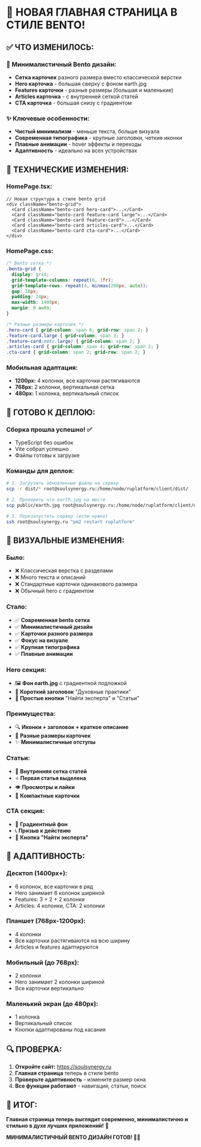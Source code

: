 # 🎨 НОВАЯ ГЛАВНАЯ СТРАНИЦА В СТИЛЕ BENTO!

## ✅ ЧТО ИЗМЕНИЛОСЬ:

### **🎯 Минималистичный Bento дизайн:**
- **Сетка карточек** разного размера вместо классической верстки
- **Hero карточка** - большая сверху с фоном earth.jpg
- **Features карточки** - разные размеры (большая и маленькие)
- **Articles карточка** - с внутренней сеткой статей
- **CTA карточка** - большая снизу с градиентом

### **✨ Ключевые особенности:**
- **Чистый минимализм** - меньше текста, больше визуала
- **Современная типографика** - крупные заголовки, четкие иконки
- **Плавные анимации** - hover эффекты и переходы
- **Адаптивность** - идеально на всех устройствах

## 🔧 ТЕХНИЧЕСКИЕ ИЗМЕНЕНИЯ:

### **HomePage.tsx:**
```tsx
// Новая структура в стиле bento grid
<div className="bento-grid">
  <Card className="bento-card hero-card">...</Card>
  <Card className="bento-card feature-card large">...</Card>
  <Card className="bento-card feature-card">...</Card>
  <Card className="bento-card articles-card">...</Card>
  <Card className="bento-card cta-card">...</Card>
</div>
```

### **HomePage.css:**
```css
/* Bento сетка */
.bento-grid {
  display: grid;
  grid-template-columns: repeat(6, 1fr);
  grid-template-rows: repeat(4, minmax(200px, auto));
  gap: 16px;
  padding: 24px;
  max-width: 1400px;
  margin: 0 auto;
}

/* Разные размеры карточек */
.hero-card { grid-column: span 6; grid-row: span 2; }
.feature-card.large { grid-column: span 3; }
.feature-card:not(.large) { grid-column: span 2; }
.articles-card { grid-column: span 4; grid-row: span 2; }
.cta-card { grid-column: span 2; grid-row: span 2; }
```

### **Мобильная адаптация:**
- **1200px:** 4 колонки, все карточки растягиваются
- **768px:** 2 колонки, вертикальная сетка
- **480px:** 1 колонка, вертикальный список

## 🚀 ГОТОВО К ДЕПЛОЮ:

### **Сборка прошла успешно!** ✅
- TypeScript без ошибок
- Vite собрал успешно
- Файлы готовы к загрузке

### **Команды для деплоя:**

```bash
# 1. Загрузить обновленные файлы на сервер
scp -r dist/* root@soulsynergy.ru:/home/node/ruplatform/client/dist/

# 2. Проверить что earth.jpg на месте
scp public/earth.jpg root@soulsynergy.ru:/home/node/ruplatform/client/dist/

# 3. Перезапустить сервер (если нужно)
ssh root@soulsynergy.ru "pm2 restart ruplatform"
```

## 🎨 ВИЗУАЛЬНЫЕ ИЗМЕНЕНИЯ:

### **Было:**
- ❌ Классическая верстка с разделами
- ❌ Много текста и описаний
- ❌ Стандартные карточки одинакового размера
- ❌ Обычный hero с градиентом

### **Стало:**
- ✅ **Современная bento сетка**
- ✅ **Минималистичный дизайн**
- ✅ **Карточки разного размера**
- ✅ **Фокус на визуале**
- ✅ **Крупная типографика**
- ✅ **Плавные анимации**

### **Hero секция:**
- 🖼️ **Фон earth.jpg** с градиентной подложкой
- 📱 **Короткий заголовок** "Духовные практики"
- 🎯 **Простые кнопки** "Найти эксперта" и "Статьи"

### **Преимущества:**
- 🔍 **Иконки + заголовок + краткое описание**
- 📏 **Разные размеры карточек**
- ✨ **Минималистичные отступы**

### **Статьи:**
- 📰 **Внутренняя сетка статей**
- ⭐ **Первая статья выделена**
- 👁️ **Просмотры и лайки**
- 📱 **Компактные карточки**

### **CTA секция:**
- 🎨 **Градиентный фон**
- 📞 **Призыв к действию**
- 🎯 **Кнопка "Найти эксперта"**

## 📱 АДАПТИВНОСТЬ:

### **Десктоп (1400px+):**
- 6 колонок, все карточки в ряд
- Hero занимает 6 колонок шириной
- Features: 3 + 2 + 2 колонки
- Articles: 4 колонки, CTA: 2 колонки

### **Планшет (768px-1200px):**
- 4 колонки
- Все карточки растягиваются на всю ширину
- Articles и features адаптируются

### **Мобильный (до 768px):**
- 2 колонки
- Hero занимает 2 колонки шириной
- Все карточки вертикально

### **Маленький экран (до 480px):**
- 1 колонка
- Вертикальный список
- Кнопки адаптированы под касания

## 🔍 ПРОВЕРКА:

1. **Откройте сайт:** https://soulsynergy.ru
2. **Главная страница** теперь в стиле bento
3. **Проверьте адаптивность** - измените размер окна
4. **Все функции работают** - навигация, статьи, поиск

## 🎯 ИТОГ:

**Главная страница теперь выглядит современно, минималистично и стильно в духе лучших приложений!** 🌟

**МИНИМАЛИСТИЧНЫЙ BENTO ДИЗАЙН ГОТОВ! 🎨✨**
